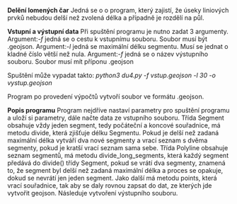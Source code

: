 **Delění lomených čar**
Jedná se o o program, který zajistí, že úseky liniových prvků nebudou delší než zvolená délka
a případně je rozdělí na půl.

**Vstupní a výstupní data**
Při spuštění programu je nutno zadat 3 argumenty.
Argument:*-f* jedná se o cestu k vstupnímu souboru. Soubor musí být .geojson.
Argument:*-l* jedná se maximální délku segmentu. Musí se jednat o kladné číslo větší než nula.
Argument:*-f* jedná se o název výstupního souboru. Soubor musí mít příponu .geojson

Spuštění může vypadat takto:
*python3 du4.py -f vstup.geojson -l 30 -o vystup.geojson*

Program po provedení výpočtů vytvoří soubor ve formátu <argument o>.geojson.

**Popis programu**
Program nejdříve nastaví parametry pro spuštění programu a uloží si parametry, dále načte data ze vstupního souboru.
Třída  Segment obsahuje vždy jeden segment, tedy počáteční a koncové souřadnice, má metodu divide, která zjišťuje délku Segmentu. Pokud je delší než zadaná maximální délka vytváří dva nové segmenty a vrací seznam s dvěma segmenty, pokud je kratší vrací seznam sama sebe.
Třída Polyline obsahuje seznam segmentů, má metodu divide_long_segments, která každý segment předává do divide() třídy Segment, pokud se vrátí dva segmenty, znamená to, že segment byl delší než zadaná maximální délka a proces se opakuje, dokud se nevrátí jen jeden segment. Jako další má metodu points, která vrací souřadnice, tak aby se daly rovnou zapsat do dat, ze kterých jde vytvořit geojson.
Následuje vytvoření výstupního souboru.
